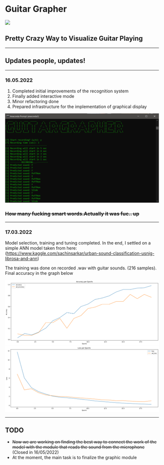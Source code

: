 # Guitar Grapher

![](https://storage.googleapis.com/kaggle-datasets-images/2130608/3543007/2b5759aca702a3566f10691e9e1b94c1/dataset-cover.jpg?t=2022-04-28-10-20-00)
## Pretty Crazy Way to Visualize Guitar Playing

---

## **Updates people, updates!**
---

### **16.05.2022**
1. Completed initial improvements of the recognition system
2. Finally added interactive mode
3. Minor refactoring done
4. Prepared infrastructure for the implementation of graphical display

![](https://github.com/Andy666Fox/GuitarGrapher_v2/blob/master/readme_images/cmd_logo.png?raw=true)

### ~~How many fucking smart words.Actually it was fuc.. up~~
---
### **17.03.2022**
Model selection, training and tuning completed.
In the end, I settled on a simple ANN model taken from here:
(https://www.kaggle.com/sachinsarkar/urban-sound-classification-usnig-librosa-and-ann)

The training was done on recorded .wav with guitar sounds. (216 samples). Final accuracy in the graph below

![](https://github.com/Andy666Fox/GuitarGrapher_v2/blob/master/readme_images/accuracy.png?raw=true)
![](https://github.com/Andy666Fox/GuitarGrapher_v2/blob/master/readme_images/loss.png?raw=true)

---

## TODO
* ~~Now we are working on finding the best way to connect the work of the model with the module that reads the sound from the microphone~~ (Closed in 16/05/2022)
* At the moment, the main task is to finalize the graphic module




